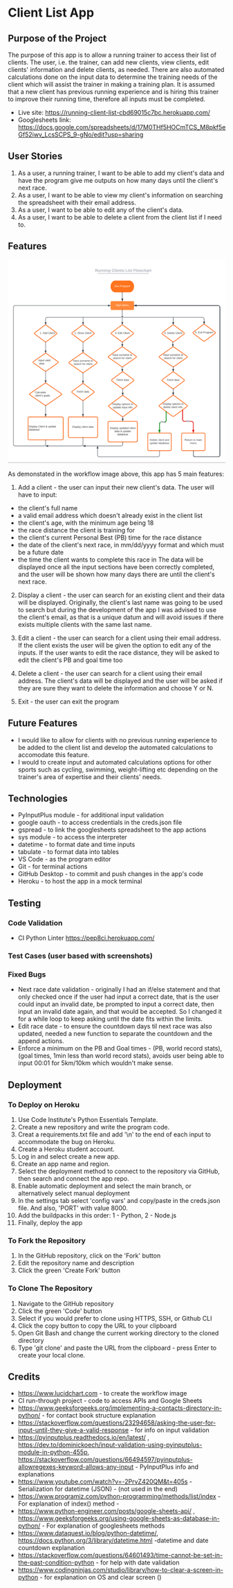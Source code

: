 # Client List App

## Purpose of the Project

The purpose of this app is to allow a running trainer to access their list of clients.
The user, i.e. the trainer, can add new clients, view clients, edit clients' information and delete clients, as needed. There are also automated calculations done on the input data to determine the training needs of the client which will assist the trainer in making a training plan. It is assumed that a new client has previous running experience and is hiring this trainer to improve their running time, therefore all inputs must be completed.

- Live site: https://running-client-list-cbd69015c7bc.herokuapp.com/
- Googlesheets link: https://docs.google.com/spreadsheets/d/17M0THf5HOCmTCS_M8pkf5eGf52iwv_LcsSCPS_9-gNo/edit?usp=sharing

## User Stories

1. As a user, a running trainer, I want to be able to add my client's data and have the program give me outputs on how many days until the client's next race.
2. As a user, I want to be able to view my client's information on searching the spreadsheet with their email address.
3. As a user, I want to be able to edit any of the client's data.
4. As a user, I want to be able to delete a client from the client list if I need to.

## Features

<img src='/readme/workflow.png' >

As demonstated in the workflow image above, this app has 5 main features:

1. Add a client - the user can input their new client's data. The user will have to input:

- the client's full name
- a valid email address which doesn't already exist in the client list
- the client's age, with the minimum age being 18
- the race distance the client is training for
- the client's current Personal Best (PB) time for the race distance
- the date of the client's next race, in mm/dd/yyyy format and which must be a future date
- the time the client wants to complete this race in
  The data will be displayed once all the input sections have been correctly completed, and the user will be shown how many days there are until the client's next race.

2. Display a client - the user can search for an existing client and their data will be displayed. Originally, the client's last name was going to be used to search but during the development of the app I was advised to use the client's email, as that is a unique datum and will avoid issues if there exists multiple clients with the same last name.

3. Edit a client - the user can search for a client using their email address. If the client exists the user will be given the option to edit any of the inputs. If the user wants to edit the race distance, they will be asked to edit the client's PB and goal time too

4. Delete a client - the user can search for a client using their email address. The client's data will be displayed and the user will be asked if they are sure they want to delete the information and choose Y or N.

5. Exit - the user can exit the program

## Future Features

- I would like to allow for clients with no previous running experience to be added to the client list and develop the automated calculations to accomodate this feature.
- I would to create input and automated calculations options for other sports such as cycling, swimming, weight-lifting etc depending on the trainer's area of expertise and their clients' needs.

## Technologies

- PyInputPlus module - for additional input validation
- google oauth - to access credentials in the creds.json file
- gspread - to link the googlesheets spreadsheet to the app actions
- sys module - to access the interpreter
- datetime - to format date and time inputs
- tabulate - to format data into tables
- VS Code - as the program editor
- Git - for terminal actions
- GitHub Desktop - to commit and push changes in the app's code
- Heroku - to host the app in a mock terminal

## Testing

### Code Validation

- CI Python Linter https://pep8ci.herokuapp.com/

### Test Cases (user based with screenshots)

### Fixed Bugs

- Next race date validation - originally I had an if/else statement and that only checked once if the user had input a correct date, that is the user could input an invalid date, be prompted to input a correct date, then input an invalid date again, and that would be accepted. So I changed it for a while loop to keep asking until the date fits within the limits.
- Edit race date - to ensure the countdown days til next race was also updated, needed a new function to separate the countdown and the append actions.
- Enforce a minimum on the PB and Goal times - (PB, world record stats), (goal times, 1min less than world record stats), avoids user being able to input 00:01 for 5km/10km which wouldn't make sense.

## Deployment

### To Deploy on Heroku

1. Use Code Institute's Python Essentials Template.
2. Create a new repository and write the program code.
3. Creat a requirements.txt file and add '\n' to the end of each input to accommodate the bug on Heroku.
4. Create a Heroku student account.
5. Log in and select create a new app.
6. Create an app name and region.
7. Select the deployment method to connect to the repository via GitHub, then search and connect the app repo.
8. Enable automatic deployment and select the main branch, or alternatively select manual deployment
9. In the settings tab select 'config vars' and copy/paste in the creds.json file. And also, 'PORT' with value 8000.
10. Add the buildpacks in this order: 1 - Python, 2 - Node.js
11. Finally, deploy the app

### To Fork the Repository

1. In the GitHub repository, click on the 'Fork' button
2. Edit the repository name and description
3. Click the green 'Create Fork' button

### To Clone The Repository

1. Navigate to the GitHub repository
2. Click the green 'Code' button
3. Select if you would prefer to clone using HTTPS, SSH, or Github CLI
4. Click the copy button to copy the URL to your clipboard
5. Open Git Bash and change the current working directory to the cloned directory
6. Type 'git clone' and paste the URL from the clipboard - press Enter to create your local clone.

## Credits

- https://www.lucidchart.com - to create the workflow image
- CI run-through project - code to access APIs and Google Sheets
- https://www.geeksforgeeks.org/implementing-a-contacts-directory-in-python/ - for contact book structure explanation
- https://stackoverflow.com/questions/23294658/asking-the-user-for-input-until-they-give-a-valid-response - for info on input validation
- https://pyinputplus.readthedocs.io/en/latest/ , https://dev.to/dominickoech/input-validation-using-pyinputplus-module-in-python-455p, https://stackoverflow.com/questions/66494597/pyinputplus-allowregexes-keyword-allows-any-input - PyInputPlus info and explanations
- https://www.youtube.com/watch?v=-2PrvZ420QM&t=405s - Serialization for datetime (JSON) - (not used in the end)
- https://www.programiz.com/python-programming/methods/list/index - For explanation of index() method -
- https://www.python-engineer.com/posts/google-sheets-api/ , https://www.geeksforgeeks.org/using-google-sheets-as-database-in-python/ - For explanation of googlesheets methods
- https://www.dataquest.io/blog/python-datetime/, https://docs.python.org/3/library/datetime.html -datetime and date countdown explanation
- https://stackoverflow.com/questions/64601493/time-cannot-be-set-in-the-past-condition-python - for help with date validation
- https://www.codingninjas.com/studio/library/how-to-clear-a-screen-in-python - for explanation on OS and clear screen ()

